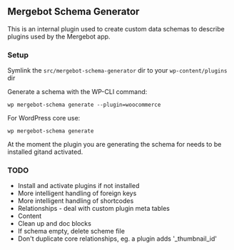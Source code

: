 ## Mergebot Schema Generator

This is an internal plugin used to create custom data schemas to describe plugins used by the Mergebot app.

### Setup

Symlink the `src/mergebot-schema-generator` dir to your `wp-content/plugins` dir

Generate a schema with the WP-CLI command:

`wp mergebot-schema generate --plugin=woocommerce`

For WordPress core use:

`wp mergebot-schema generate`

At the moment the plugin you are generating the schema for needs to be installed gitand activated.

### TODO

* Install and activate plugins if not installed
* More intelligent handling of foreign keys
* More intelligent handling of shortcodes
* Relationships - deal with custom plugin meta tables
* Content
* Clean up and doc blocks
* If schema empty, delete scheme file
* Don't duplicate core relationships, eg. a plugin adds '_thumbnail_id'